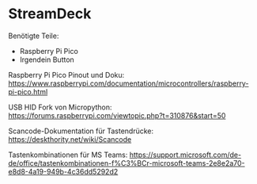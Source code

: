 # StreamDeck
Benötigte Teile:
- Raspberry Pi Pico
- Irgendein Button

Raspberry Pi Pico Pinout und Doku: https://www.raspberrypi.com/documentation/microcontrollers/raspberry-pi-pico.html

USB HID Fork von Micropython: https://forums.raspberrypi.com/viewtopic.php?t=310876&start=50

Scancode-Dokumentation für Tastendrücke: https://deskthority.net/wiki/Scancode

Tastenkombinationen für MS Teams: https://support.microsoft.com/de-de/office/tastenkombinationen-f%C3%BCr-microsoft-teams-2e8e2a70-e8d8-4a19-949b-4c36dd5292d2
